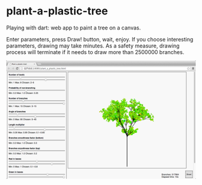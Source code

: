 plant-a-plastic-tree
====================

Playing with dart: web app to paint a tree on a canvas.

Enter parameters, press Draw! button, wait, enjoy. If you choose interesting parameters, drawing may take minutes. As a safety measure, drawing process will terminate if it needs to draw more than 2500000 branches.

![example screenshot](https://raw.githubusercontent.com/avysk/plant-a-plastic-tree/master/plastic-example.png)


